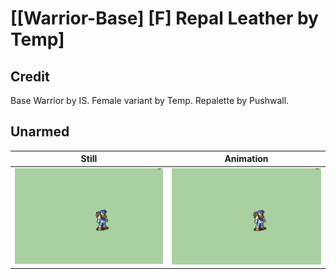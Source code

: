 # [\[Warrior-Base\] \[F\] Repal Leather by Temp]

## Credit

Base Warrior by IS.
Female variant by Temp.
Repalette by Pushwall.
	
## Unarmed

| Still | Animation |
| :---: | :-------: |
| ![Unarmed still](./Unarmed_000.png) | ![Unarmed animation](./Unarmed.gif) |
